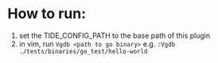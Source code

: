 # How to run:

1. set the TIDE_CONFIG_PATH to the base path of this plugin
2. in vim, run `Vgdb <path to go binary>`  e.g. `:Vgdb ./tests/binaries/go_test/hello-world`
